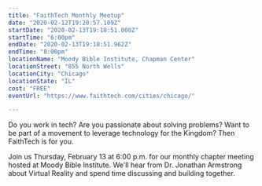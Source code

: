 ```yaml
---
title: "FaithTech Monthly Meetup"
date: "2020-02-12T19:20:57.109Z"
startDate: "2020-02-13T19:18:51.000Z"
startTime: "6:00pm"
endDate: "2020-02-13T19:18:51.962Z"
endTime: "8:00pm"
locationName: "Moody Bible Institute, Chapman Center"
locationStreet: "855 North Wells"
locationCity: "Chicago"
locationState: "IL"
cost: "FREE"
eventUrl: "https://www.faithtech.com/cities/chicago/"

---
```


Do you work in tech? Are you passionate about solving problems? Want to be part of a movement to leverage technology for the Kingdom? Then FaithTech is for you.

Join us Thursday, February 13 at 6:00 p.m. for our monthly chapter meeting hosted at Moody Bible Institute. We'll hear from Dr. Jonathan Armstrong about Virtual Reality and spend time discussing and building together. 

